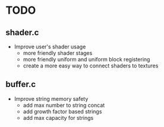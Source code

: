# TODO

## shader.c
- Improve user's shader usage
    - more friendly shader stages
    - more friendly uniform and uniform block registering
    - create a more easy way to connect shaders to textures

## buffer.c
- Improve string memory safety
    - add max number to string concat
    - add growth factor based strings
    - add max capacity for strings
